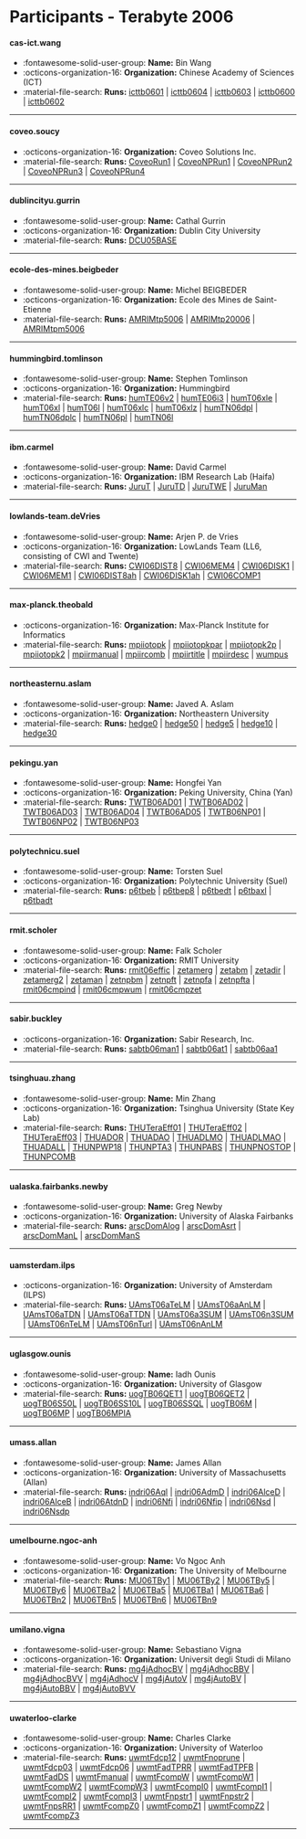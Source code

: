 # Participants - Terabyte 2006 

#### cas-ict.wang
 - :fontawesome-solid-user-group: **Name:** Bin Wang
 - :octicons-organization-16: **Organization:** Chinese Academy of Sciences (ICT)
 - :material-file-search: **Runs:** [icttb0601](./runs.md#icttb0601) | [icttb0604](./runs.md#icttb0604) | [icttb0603](./runs.md#icttb0603) | [icttb0600](./runs.md#icttb0600) | [icttb0602](./runs.md#icttb0602)

---
#### coveo.soucy
 - :octicons-organization-16: **Organization:** Coveo Solutions Inc.
 - :material-file-search: **Runs:** [CoveoRun1](./runs.md#coveorun1) | [CoveoNPRun1](./runs.md#coveonprun1) | [CoveoNPRun2](./runs.md#coveonprun2) | [CoveoNPRun3](./runs.md#coveonprun3) | [CoveoNPRun4](./runs.md#coveonprun4)

---
#### dublincityu.gurrin
 - :fontawesome-solid-user-group: **Name:** Cathal Gurrin
 - :octicons-organization-16: **Organization:** Dublin City University
 - :material-file-search: **Runs:** [DCU05BASE](./runs.md#dcu05base)

---
#### ecole-des-mines.beigbeder
 - :fontawesome-solid-user-group: **Name:** Michel BEIGBEDER
 - :octicons-organization-16: **Organization:** Ecole des Mines de Saint-Etienne
 - :material-file-search: **Runs:** [AMRIMtp5006](./runs.md#amrimtp5006) | [AMRIMtp20006](./runs.md#amrimtp20006) | [AMRIMtpm5006](./runs.md#amrimtpm5006)

---
#### hummingbird.tomlinson
 - :fontawesome-solid-user-group: **Name:** Stephen Tomlinson
 - :octicons-organization-16: **Organization:** Hummingbird
 - :material-file-search: **Runs:** [humTE06v2](./runs.md#humte06v2) | [humTE06i3](./runs.md#humte06i3) | [humT06xle](./runs.md#humt06xle) | [humT06xl](./runs.md#humt06xl) | [humT06l](./runs.md#humt06l) | [humT06xlc](./runs.md#humt06xlc) | [humT06xlz](./runs.md#humt06xlz) | [humTN06dpl](./runs.md#humtn06dpl) | [humTN06dplc](./runs.md#humtn06dplc) | [humTN06pl](./runs.md#humtn06pl) | [humTN06l](./runs.md#humtn06l)

---
#### ibm.carmel
 - :fontawesome-solid-user-group: **Name:** David Carmel
 - :octicons-organization-16: **Organization:** IBM Research Lab (Haifa)
 - :material-file-search: **Runs:** [JuruT](./runs.md#jurut) | [JuruTD](./runs.md#jurutd) | [JuruTWE](./runs.md#jurutwe) | [JuruMan](./runs.md#juruman)

---
#### lowlands-team.deVries
 - :fontawesome-solid-user-group: **Name:** Arjen P. de Vries
 - :octicons-organization-16: **Organization:** LowLands Team (LL6, consisting of CWI and Twente)
 - :material-file-search: **Runs:** [CWI06DIST8](./runs.md#cwi06dist8) | [CWI06MEM4](./runs.md#cwi06mem4) | [CWI06DISK1](./runs.md#cwi06disk1) | [CWI06MEM1](./runs.md#cwi06mem1) | [CWI06DIST8ah](./runs.md#cwi06dist8ah) | [CWI06DISK1ah](./runs.md#cwi06disk1ah) | [CWI06COMP1](./runs.md#cwi06comp1)

---
#### max-planck.theobald
 - :octicons-organization-16: **Organization:** Max-Planck Institute for Informatics
 - :material-file-search: **Runs:** [mpiiotopk](./runs.md#mpiiotopk) | [mpiiotopkpar](./runs.md#mpiiotopkpar) | [mpiiotopk2p](./runs.md#mpiiotopk2p) | [mpiiotopk2](./runs.md#mpiiotopk2) | [mpiirmanual](./runs.md#mpiirmanual) | [mpiircomb](./runs.md#mpiircomb) | [mpiirtitle](./runs.md#mpiirtitle) | [mpiirdesc](./runs.md#mpiirdesc) | [wumpus](./runs.md#wumpus)

---
#### northeasternu.aslam
 - :fontawesome-solid-user-group: **Name:** Javed A. Aslam
 - :octicons-organization-16: **Organization:** Northeastern University
 - :material-file-search: **Runs:** [hedge0](./runs.md#hedge0) | [hedge50](./runs.md#hedge50) | [hedge5](./runs.md#hedge5) | [hedge10](./runs.md#hedge10) | [hedge30](./runs.md#hedge30)

---
#### pekingu.yan
 - :fontawesome-solid-user-group: **Name:** Hongfei Yan
 - :octicons-organization-16: **Organization:** Peking University, China (Yan)
 - :material-file-search: **Runs:** [TWTB06AD01](./runs.md#twtb06ad01) | [TWTB06AD02](./runs.md#twtb06ad02) | [TWTB06AD03](./runs.md#twtb06ad03) | [TWTB06AD04](./runs.md#twtb06ad04) | [TWTB06AD05](./runs.md#twtb06ad05) | [TWTB06NP01](./runs.md#twtb06np01) | [TWTB06NP02](./runs.md#twtb06np02) | [TWTB06NP03](./runs.md#twtb06np03)

---
#### polytechnicu.suel
 - :fontawesome-solid-user-group: **Name:** Torsten Suel
 - :octicons-organization-16: **Organization:** Polytechnic University (Suel)
 - :material-file-search: **Runs:** [p6tbeb](./runs.md#p6tbeb) | [p6tbep8](./runs.md#p6tbep8) | [p6tbedt](./runs.md#p6tbedt) | [p6tbaxl](./runs.md#p6tbaxl) | [p6tbadt](./runs.md#p6tbadt)

---
#### rmit.scholer
 - :fontawesome-solid-user-group: **Name:** Falk Scholer
 - :octicons-organization-16: **Organization:** RMIT University
 - :material-file-search: **Runs:** [rmit06effic](./runs.md#rmit06effic) | [zetamerg](./runs.md#zetamerg) | [zetabm](./runs.md#zetabm) | [zetadir](./runs.md#zetadir) | [zetamerg2](./runs.md#zetamerg2) | [zetaman](./runs.md#zetaman) | [zetnpbm](./runs.md#zetnpbm) | [zetnpft](./runs.md#zetnpft) | [zetnpfa](./runs.md#zetnpfa) | [zetnpfta](./runs.md#zetnpfta) | [rmit06cmpind](./runs.md#rmit06cmpind) | [rmit06cmpwum](./runs.md#rmit06cmpwum) | [rmit06cmpzet](./runs.md#rmit06cmpzet)

---
#### sabir.buckley
 - :octicons-organization-16: **Organization:** Sabir Research, Inc.
 - :material-file-search: **Runs:** [sabtb06man1](./runs.md#sabtb06man1) | [sabtb06at1](./runs.md#sabtb06at1) | [sabtb06aa1](./runs.md#sabtb06aa1)

---
#### tsinghuau.zhang
 - :fontawesome-solid-user-group: **Name:** Min Zhang
 - :octicons-organization-16: **Organization:** Tsinghua University (State Key Lab)
 - :material-file-search: **Runs:** [THUTeraEff01](./runs.md#thuteraeff01) | [THUTeraEff02](./runs.md#thuteraeff02) | [THUTeraEff03](./runs.md#thuteraeff03) | [THUADOR](./runs.md#thuador) | [THUADAO](./runs.md#thuadao) | [THUADLMO](./runs.md#thuadlmo) | [THUADLMAO](./runs.md#thuadlmao) | [THUADALL](./runs.md#thuadall) | [THUNPWP18](./runs.md#thunpwp18) | [THUNPTA3](./runs.md#thunpta3) | [THUNPABS](./runs.md#thunpabs) | [THUNPNOSTOP](./runs.md#thunpnostop) | [THUNPCOMB](./runs.md#thunpcomb)

---
#### ualaska.fairbanks.newby
 - :fontawesome-solid-user-group: **Name:** Greg Newby
 - :octicons-organization-16: **Organization:** University of Alaska Fairbanks
 - :material-file-search: **Runs:** [arscDomAlog](./runs.md#arscdomalog) | [arscDomAsrt](./runs.md#arscdomasrt) | [arscDomManL](./runs.md#arscdommanl) | [arscDomManS](./runs.md#arscdommans)

---
#### uamsterdam.ilps
 - :octicons-organization-16: **Organization:** University of Amsterdam (ILPS)
 - :material-file-search: **Runs:** [UAmsT06aTeLM](./runs.md#uamst06atelm) | [UAmsT06aAnLM](./runs.md#uamst06aanlm) | [UAmsT06aTDN](./runs.md#uamst06atdn) | [UAmsT06aTTDN](./runs.md#uamst06attdn) | [UAmsT06a3SUM](./runs.md#uamst06a3sum) | [UAmsT06n3SUM](./runs.md#uamst06n3sum) | [UAmsT06nTeLM](./runs.md#uamst06ntelm) | [UAmsT06nTurl](./runs.md#uamst06nturl) | [UAmsT06nAnLM](./runs.md#uamst06nanlm)

---
#### uglasgow.ounis
 - :fontawesome-solid-user-group: **Name:** Iadh Ounis	
 - :octicons-organization-16: **Organization:** University of Glasgow
 - :material-file-search: **Runs:** [uogTB06QET1](./runs.md#uogtb06qet1) | [uogTB06QET2](./runs.md#uogtb06qet2) | [uogTB06S50L](./runs.md#uogtb06s50l) | [uogTB06SS10L](./runs.md#uogtb06ss10l) | [uogTB06SSQL](./runs.md#uogtb06ssql) | [uogTB06M](./runs.md#uogtb06m) | [uogTB06MP](./runs.md#uogtb06mp) | [uogTB06MPIA](./runs.md#uogtb06mpia)

---
#### umass.allan
 - :fontawesome-solid-user-group: **Name:** James Allan
 - :octicons-organization-16: **Organization:** University of Massachusetts (Allan)
 - :material-file-search: **Runs:** [indri06Aql](./runs.md#indri06aql) | [indri06AdmD](./runs.md#indri06admd) | [indri06AlceD](./runs.md#indri06alced) | [indri06AlceB](./runs.md#indri06alceb) | [indri06AtdnD](./runs.md#indri06atdnd) | [indri06Nfi](./runs.md#indri06nfi) | [indri06Nfip](./runs.md#indri06nfip) | [indri06Nsd](./runs.md#indri06nsd) | [indri06Nsdp](./runs.md#indri06nsdp)

---
#### umelbourne.ngoc-anh
 - :fontawesome-solid-user-group: **Name:** Vo Ngoc Anh
 - :octicons-organization-16: **Organization:** The University of Melbourne
 - :material-file-search: **Runs:** [MU06TBy1](./runs.md#mu06tby1) | [MU06TBy2](./runs.md#mu06tby2) | [MU06TBy5](./runs.md#mu06tby5) | [MU06TBy6](./runs.md#mu06tby6) | [MU06TBa2](./runs.md#mu06tba2) | [MU06TBa5](./runs.md#mu06tba5) | [MU06TBa1](./runs.md#mu06tba1) | [MU06TBa6](./runs.md#mu06tba6) | [MU06TBn2](./runs.md#mu06tbn2) | [MU06TBn5](./runs.md#mu06tbn5) | [MU06TBn6](./runs.md#mu06tbn6) | [MU06TBn9](./runs.md#mu06tbn9)

---
#### umilano.vigna
 - :fontawesome-solid-user-group: **Name:** Sebastiano Vigna
 - :octicons-organization-16: **Organization:** Universit degli Studi di Milano
 - :material-file-search: **Runs:** [mg4jAdhocBV](./runs.md#mg4jadhocbv) | [mg4jAdhocBBV](./runs.md#mg4jadhocbbv) | [mg4jAdhocBVV](./runs.md#mg4jadhocbvv) | [mg4jAdhocV](./runs.md#mg4jadhocv) | [mg4jAutoV](./runs.md#mg4jautov) | [mg4jAutoBV](./runs.md#mg4jautobv) | [mg4jAutoBBV](./runs.md#mg4jautobbv) | [mg4jAutoBVV](./runs.md#mg4jautobvv)

---
#### uwaterloo-clarke
 - :fontawesome-solid-user-group: **Name:** Charles Clarke
 - :octicons-organization-16: **Organization:** University of Waterloo
 - :material-file-search: **Runs:** [uwmtFdcp12](./runs.md#uwmtfdcp12) | [uwmtFnoprune](./runs.md#uwmtfnoprune) | [uwmtFdcp03](./runs.md#uwmtfdcp03) | [uwmtFdcp06](./runs.md#uwmtfdcp06) | [uwmtFadTPRR](./runs.md#uwmtfadtprr) | [uwmtFadTPFB](./runs.md#uwmtfadtpfb) | [uwmtFadDS](./runs.md#uwmtfadds) | [uwmtFmanual](./runs.md#uwmtfmanual) | [uwmtFcompW](./runs.md#uwmtfcompw) | [uwmtFcompW1](./runs.md#uwmtfcompw1) | [uwmtFcompW2](./runs.md#uwmtfcompw2) | [uwmtFcompW3](./runs.md#uwmtfcompw3) | [uwmtFcompI0](./runs.md#uwmtfcompi0) | [uwmtFcompI1](./runs.md#uwmtfcompi1) | [uwmtFcompI2](./runs.md#uwmtfcompi2) | [uwmtFcompI3](./runs.md#uwmtfcompi3) | [uwmtFnpstr1](./runs.md#uwmtfnpstr1) | [uwmtFnpstr2](./runs.md#uwmtfnpstr2) | [uwmtFnpsRR1](./runs.md#uwmtfnpsrr1) | [uwmtFcompZ0](./runs.md#uwmtfcompz0) | [uwmtFcompZ1](./runs.md#uwmtfcompz1) | [uwmtFcompZ2](./runs.md#uwmtfcompz2) | [uwmtFcompZ3](./runs.md#uwmtfcompz3)

---

